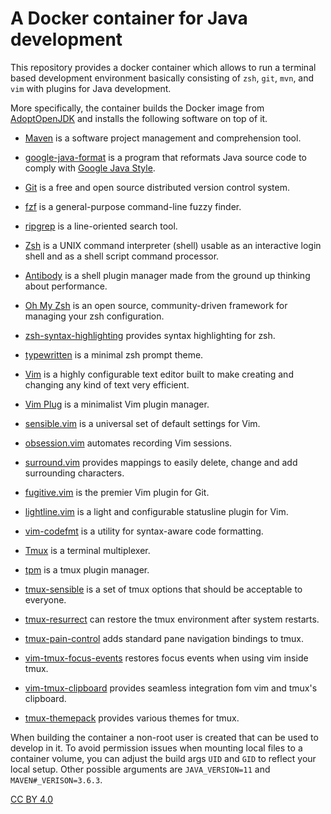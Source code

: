 # A Docker container for Java development

This repository provides a docker container
which allows to run a terminal based development environment
basically consisting of `zsh`, `git`, `mvn`,
and `vim` with plugins for Java development.

More specifically, the container builds the Docker image from [AdoptOpenJDK]
and installs the following software on top of it.

- [Maven] is a software project management and comprehension tool.
- [google-java-format] is a program that reformats Java source code to comply with [Google Java Style].
- [Git] is a free and open source distributed version control system.
- [fzf] is a general-purpose command-line fuzzy finder.
- [ripgrep] is a line-oriented search tool.

- [Zsh] is a UNIX command interpreter (shell) usable as an interactive login shell and as a shell script command processor.
- [Antibody] is a shell plugin manager made from the ground up thinking about performance.
- [Oh My Zsh] is an open source, community-driven framework for managing your zsh configuration.
- [zsh-syntax-highlighting] provides syntax highlighting for zsh.
- [typewritten] is a minimal zsh prompt theme.

- [Vim] is a highly configurable text editor built to make creating and changing any kind of text very efficient.
- [Vim Plug] is a minimalist Vim plugin manager.
- [sensible.vim] is a universal set of default settings for Vim.
- [obsession.vim] automates recording Vim sessions.
- [surround.vim] provides mappings to easily delete, change and add surrounding characters.
- [fugitive.vim] is the premier Vim plugin for Git.
- [lightline.vim] is a light and configurable statusline plugin for Vim.
- [vim-codefmt] is a utility for syntax-aware code formatting.

- [Tmux] is a terminal multiplexer.
- [tpm] is a tmux plugin manager.
- [tmux-sensible] is a set of tmux options that should be acceptable to everyone.
- [tmux-resurrect] can restore the tmux environment after system restarts.
- [tmux-pain-control] adds standard pane navigation bindings to tmux.
- [vim-tmux-focus-events] restores focus events when using vim inside tmux.
- [vim-tmux-clipboard] provides seamless integration fom vim and tmux's clipboard.
- [tmux-themepack] provides various themes for tmux.

[git]: https://git-scm.com/
[fzf]: https://github.com/junegunn/fzf
[ripgrep]: https://github.com/BurntSushi/ripgrep
[zsh]: http://zsh.sourceforge.net/Doc/Release/Introduction.html
[antibody]: https://github.com/getantibody/antibody
[oh my zsh]: https://github.com/ohmyzsh/ohmyzsh
[zsh-syntax-highlighting]: https://github.com/zsh-users/zsh-syntax-highlighting
[typewritten]: https://github.com/reobin/typewritten
[vim]: https://www.vim.org/
[vim plug]: https://github.com/junegunn/vim-plug
[sensible.vim]: https://github.com/tpope/vim-sensible
[obsession.vim]: https://github.com/tpope/vim-obsession
[surround.vim]: https://github.com/tpope/vim-surround
[fugitive.vim]: https://github.com/tpope/vim-fugitive
[lightline.vim]: https://github.com/itchyny/lightline.vim
[tmux]: https://github.com/tmux/tmux/wiki
[tpm]: https://github.com/tmux-plugins/tpm
[tmux-sensible]: https://github.com/tmux-plugins/tmux-sensible
[tmux-resurrect]: https://github.com/tmux-plugins/tmux-resurrect
[tmux-pain-control]: https://github.com/tmux-plugins/tmux-pain-control
[vim-tmux-focus-events]: https://github.com/tmux-plugins/vim-tmux-focus-events
[vim-tmux-clipboard]: https://github.com/roxma/vim-tmux-clipboard
[tmux-themepack]: https://github.com/jimeh/tmux-themepack
[adoptopenjdk]: https://hub.docker.com/_/adoptopenjdk
[maven]: https://maven.apache.org/
[google-java-format]: https://github.com/google/google-java-format
[google java style]: https://google.github.io/styleguide/javaguide.html
[vim-codefmt]: https://github.com/google/vim-codefmt

When building the container a non-root user is created that can be used to develop in it.
To avoid permission issues when mounting local files to a container volume,
you can adjust the build args `UID` and `GID`
to reflect your local setup.
Other possible arguments are `JAVA_VERSION=11` and `MAVEN#_VERISON=3.6.3`.

[CC BY 4.0](https://creativecommons.org/licenses/by/4.0/)
